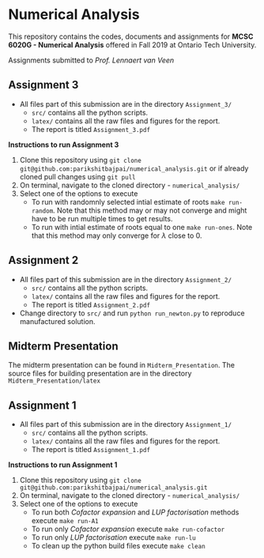 # Numerical Analysis

This repository contains the codes, documents and assignments for **MCSC 6020G - Numerical Analysis** offered in Fall 2019 at Ontario Tech University.

Assignments submitted to _Prof. Lennaert van Veen_

## Assignment 3
*	All files part of this submission are in the directory ```Assignment_3/```
	*	```src/``` contains all the python scripts.
	*	```latex/``` contains all the raw files and figures for the report.
	*	The report is titled ```Assignment_3.pdf```

**Instructions to run Assignment 3**
1. Clone this repository using ```git clone git@github.com:parikshitbajpai/numerical_analysis.git``` or if already cloned pull changes using ```git pull```
2. On terminal, navigate to the cloned directory - ```numerical_analysis/```
3. Select one of the options to execute
	*	To run with randomnly selected intial estimate of roots ```make run-random```. Note that this method may or may not converge and might have to be run multiple times to get results.
	*	To run with intial estimate of roots equal to one ```make run-ones```. Note that this method may only converge for $\lambda$ close to 0.

## Assignment 2
*	All files part of this submission are in the directory ```Assignment_2/```
	*	```src/``` contains all the python scripts.
	*	```latex/``` contains all the raw files and figures for the report.
	*	The report is titled ```Assignment_2.pdf```
* Change directory to ```src/``` and run ```python run_newton.py``` to reproduce manufactured solution.

## Midterm Presentation
The midterm presentation can be found in ```Midterm_Presentation```. The source files for building presentation are in the directory ```Midterm_Presentation/latex```

## Assignment 1
*	All files part of this submission are in the directory ```Assignment_1/```
	*	```src/``` contains all the python scripts.
	*	```latex/``` contains all the raw files and figures for the report.
	*	The report is titled ```Assignment_1.pdf```

**Instructions to run Assignment 1**
1. Clone this repository using ```git clone git@github.com:parikshitbajpai/numerical_analysis.git```
2. On terminal, navigate to the cloned directory - ```numerical_analysis/```
3. Select one of the options to execute
	*	To run both _Cofactor expansion_ and _LUP factorisation_ methods execute ```make run-A1```
	*	To run only _Cofactor expansion_ execute ```make run-cofactor```
	*	To run only _LUP factorisation_ execute ```make run-lu```
	*	To clean up the python build files execute ```make clean```
